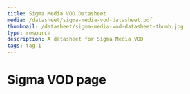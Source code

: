 ```yaml
---
title: Sigma Media VOD Datasheet
media: /datasheet/sigma-media-vod-datasheet.pdf
thumbnail: /datasheet/sigma-media-vod-datasheet-thumb.jpg
type: resource
description: A datasheet for Sigma Media VOD
tags: tag 1
---
```


# Sigma VOD page
